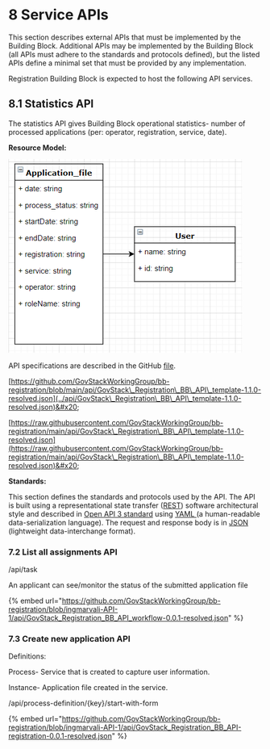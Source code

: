 # 8 Service APIs

This section describes external APIs that must be implemented by the Building Block. Additional APIs may be implemented by the Building Block (all APIs must adhere to the standards and protocols defined), but the listed APIs define a minimal set that must be provided by any implementation.

Registration Building Block is expected to host the following API services.

## 8.1 Statistics API

The statistics API gives Building Block operational statistics- number of processed applications (per: operator, registration, service, date).

**Resource Model:**

![Illustration 5- resource model for Registration Building Block Statistics API.](<.gitbook/assets/image4 (1) (1).png>)

API specifications are described in the GitHub [file](../api/GovStack\_Registration\_BB\_API\_template-1.1.0-resolved.json).

[https://github.com/GovStackWorkingGroup/bb-registration/blob/main/api/GovStack\_Registration\_BB\_API\_template-1.1.0-resolved.json](../api/GovStack\_Registration\_BB\_API\_template-1.1.0-resolved.json)&#x20;

[https://raw.githubusercontent.com/GovStackWorkingGroup/bb-registration/main/api/GovStack\_Registration\_BB\_API\_template-1.1.0-resolved.json](https://raw.githubusercontent.com/GovStackWorkingGroup/bb-registration/main/api/GovStack\_Registration\_BB\_API\_template-1.1.0-resolved.json)&#x20;

**Standards:**

This section defines the standards and protocols used by the API. The API is built using a representational state transfer ([REST](https://restfulapi.net/)) software architectural style and described in [Open API 3 standard](https://swagger.io/specification/) using [YAML ](http://yaml.org/)(a human-readable data-serialization language). The request and response body is in [JSON ](https://www.json.org/json-en.html)(lightweight data-interchange format).



### 7.2 List all assignments API

/api/task&#x20;

An applicant can see/monitor the status of the submitted application file

{% embed url="https://github.com/GovStackWorkingGroup/bb-registration/blob/ingmarvali-API-1/api/GovStack_Registration_BB_API_workflow-0.0.1-resolved.json" %}

### 7.3 Create new application API

Definitions:&#x20;

Process- Service that is created to capture user information.&#x20;

Instance- Application file created in the service.&#x20;

/api/process-definition/{key}/start-with-form&#x20;



{% embed url="https://github.com/GovStackWorkingGroup/bb-registration/blob/ingmarvali-API-1/api/GovStack_Registration_BB_API-registration-0.0.1-resolved.json" %}
